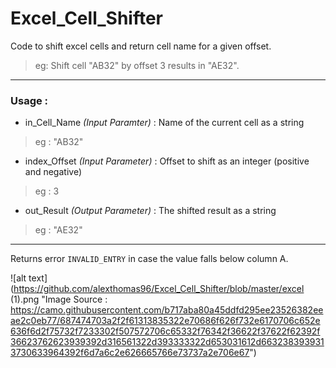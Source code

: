 
# Excel_Cell_Shifter
Code to shift excel cells and return cell name for a given offset. 
> eg: Shift cell "AB32" by offset 3 results in "AE32".

***

### Usage : 
* in_Cell_Name _(Input Paramter)_ : Name of the current cell as a string 
> eg : "AB32"
                                
* index_Offset _(Input Parameter)_ : Offset to shift as an integer (positive and negative)
> eg : 3
                                 
* out_Result _(Output Parameter)_ : The shifted result as a string
> eg : "AE32"

***

Returns error `INVALID_ENTRY` in case the value falls below column A. 

![alt text](https://github.com/alexthomas96/Excel_Cell_Shifter/blob/master/excel (1).png "Image Source : <https://camo.githubusercontent.com/b717aba80a45ddfd295ee23526382eeae2c0eb77/687474703a2f2f61313835322e70686f626f732e6170706c652e636f6d2f75732f7233302f507572706c65332f76342f36622f37622f62392f36623762623939392d316561322d393333322d653031612d6632383939313730633964392f6d7a6c2e626665766e73737a2e706e67>")

